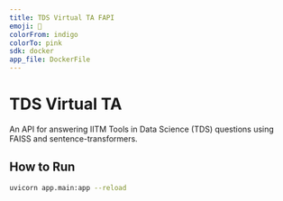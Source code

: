 ```yaml
---
title: TDS Virtual TA FAPI
emoji: 🤖
colorFrom: indigo
colorTo: pink
sdk: docker
app_file: DockerFile
---
```

# TDS Virtual TA

An API for answering IITM Tools in Data Science (TDS) questions using FAISS and sentence-transformers.

## How to Run

```bash
uvicorn app.main:app --reload
